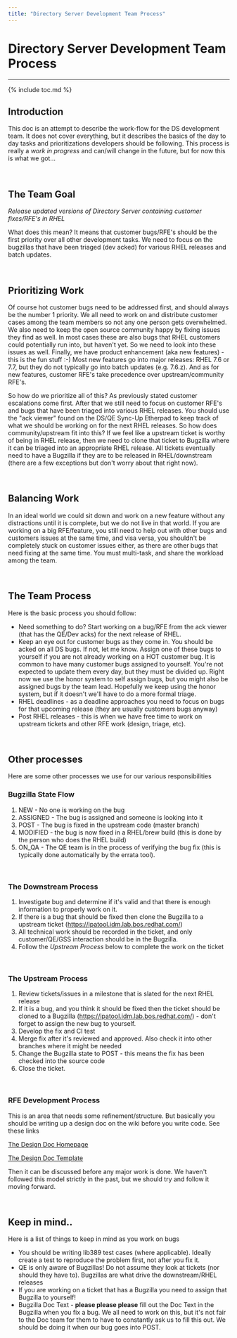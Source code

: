 ```yaml
---
title: "Directory Server Development Team Process"
---
```


# Directory Server Development Team Process
------------------------------------

{% include toc.md %}

## Introduction

This doc is an attempt to describe the work-flow for the DS development team. It does not cover everything, but it describes the basics of the day to day tasks and prioritizations developers should be following.  This process is really a *work in progress* and can/will change in the future, but for now this is what we got...

<br>

## The Team Goal

*Release updated versions of Directory Server containing customer fixes/RFE's in RHEL*

What does this mean?  It means that customer bugs/RFE's should be the first priority over all other development tasks.   We need to focus on the bugzillas that have been triaged (dev acked) for various RHEL releases and batch updates.

<br>

## Prioritizing Work

Of course hot customer bugs need to be addressed first, and should always be the number 1 priority.  We all need to work on and distribute customer cases among the team members so not any one person gets overwhelmed.  We also need to keep the open source community happy by fixing issues they find as well.  In most cases these are also bugs that RHEL customers could potentially run into, but haven't yet.  So we need to look into these issues as well.  Finally, we have product enhancement (aka new features) - this is the fun stuff :-)  Most new features go into major releases: RHEL 7.6 or 7.7, but they do not typically go into batch updates (e.g. 7.6.z).  And as for new features, customer RFE's take precedence over upstream/community RFE's.

So how do we prioritize all of this?  As previously stated customer escalations come first.  After that we still need to focus on customer RFE's and bugs that have been triaged into various RHEL releases.  You should use the "ack viewer" found on the DS/QE Sync-Up Etherpad to keep track of what we should be working on for the next RHEL releases.  So how does community/upstream fit into this?  If we feel like a upstream ticket is worthy of being in RHEL release, then we need to clone that ticket to Bugzilla where it can be triaged into an appropriate RHEL release.  All tickets eventually need to have a Bugzilla if they are to be released in RHEL/downstream (there are a few exceptions but don't worry about that right now).

<br>

## Balancing Work

In an ideal world we could sit down and work on a new feature without any distractions until it is complete, but we do not live in that world.  If you are working on a big RFE/feature, you still need to help out with other bugs and customers issues at the same time, and visa versa, you shouldn't be completely stuck on customer issues either, as there are other bugs that need fixing at the same time.  You must multi-task, and share the workload among the team.

<br>

## The Team Process

Here is the basic process you should follow:

- Need something to do?  Start working on a bug/RFE from the ack viewer (that has the QE/Dev acks) for the next release of RHEL.
- Keep an eye out for customer bugs as they come in.  You should be acked on all DS bugs.  If not, let me know.  Assign one of these bugs to yourself if you are not already working on a HOT customer bug.  It is common to have many customer bugs assigned to yourself.  You're not expected to update them every day, but they must be divided up.  Right now we use the honor system to self assign bugs, but you might also be assigned bugs by the team lead.  Hopefully we keep using the honor system, but if it doesn't we'll have to do a more formal triage.
- RHEL deadlines - as a deadline approaches you need to focus on bugs for that upcoming release (they are usually customers bugs anyway)
- Post RHEL releases - this is when we have free time to work on upstream tickets and other RFE work (design, triage, etc).

<br>

## Other processes

Here are some other processes we use for our various responsibilities

### Bugzilla State Flow

1. NEW - No one is working on the bug
2. ASSIGNED - The bug is assigned and someone is looking into it
3. POST - The bug is fixed in the upstream code (master branch)
4. MODIFIED - the bug is now fixed in a RHEL/brew build (this is done by the person who does the RHEL build)
5. ON_QA - The QE team is in the process of verifying the bug fix (this is typically done automatically by the errata tool).

<br>

### The Downstream Process

1. Investigate bug and determine if it's valid and that there is enough information to properly work on it.
2. If there is a bug that should be fixed then clone the Bugzilla to a upstream ticket (<https://ipatool.idm.lab.bos.redhat.com/>)
3. All technical work should be recorded in the ticket, and only customer/QE/GSS interaction should be in the Bugzilla.
4. Follow the *Upstream Process* below to complete the work on the ticket

<br>

### The Upstream Process

1. Review tickets/issues in a milestone that is slated for the next RHEL release
2. If it is a bug, and you think it should be fixed then the ticket should be cloned to a Bugzilla (<https://ipatool.idm.lab.bos.redhat.com/>) - don't forget to assign the new bug to yourself.
3. Develop the fix and CI test
4. Merge fix after it's reviewed and approved.  Also check it into other branches where it might be needed
5. Change the Bugzilla state to POST - this means the fix has been checked into the source code
6. Close the ticket.

<br>

### RFE Development Process

This is an area that needs some refinement/structure.  But basically you should be writing up a design doc on the wiki before you write code. See these links

[The Design Doc Homepage](https://www.port389.org/docs/389ds/design/design.html)

[The Design Doc Template](https://www.port389.org/docs/389ds/design/design-template.html)

Then it can be discussed before any major work is done.  We haven't followed this model strictly in the past, but we should try and follow it moving forward.

<br>

## Keep in mind..

Here is a list of things to keep in mind as you work on bugs

- You should be writing lib389 test cases (where applicable).  Ideally create a test to reproduce the problem first, not after you fix it.
- QE is only aware of Bugzillas!  Do not assume they look at tickets (nor should they have to).  Bugzillas are what drive the downstream/RHEL releases
- If you are working on a ticket that has a Bugzilla you need to assign that Bugzilla to yourself!
- Bugzilla Doc Text - **please please please** fill out the Doc Text in the Bugzilla when you fix a bug.  We all need to work on this, but it's not fair to the Doc team for them to have to constantly ask us to fill this out.  We should be doing it when our bug goes into POST.







